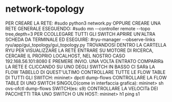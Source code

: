 # network-topology
PER CREARE LA RETE: #sudo python3 network.py OPPURE CREARE UNA RETE GENERALE ESEGUENDO: #sudo mn --controller remote --topo tree,depth=3
PER CCOLLEGARE TUTTI GLI SWITCH APRIRE UN'ALTRA SCHEDA DA TERMINALE ED ESEGUIRE: #ryu-manager --observe-links ryu/app/gui_topology/gui_topology.py TROVANDOSI DENTRO LA CARTELLA RYU
PER VISUALIZZARE LA RETE ENTRARE SU MOTORE DI RICERCA, CERCARE IL PROPRIO LOCALHOST, NEL NOSTRO CASO 192.168.56.101:8080 E PREMERE INVIO. UNA VOLTA ENTRATO COMPARIRà LA RETE E CLICCANDO SU UNO DEGLI SWITCH IN BASSO CI SARà LA FLOW TABELLO DI QUEST'ULTIMO
CONTROLLARE TUTTE LE FLOW TABLE DI TUTTI GLI SWITCH: mininet> dpctl dump-flows
CONTROLLARE LA FLOW TABLE DI UNO SWITCH SINGOLO(come in interfaccia grafica): mininet> sh ovs-ofctl dump-flows SWITCH(es: s9)
CONTROLLARE LA VELOCITà DEI PACCHETTI TRA UNO SWITCH O UN HOST: mininet> h1 ping s1

